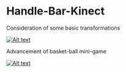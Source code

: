 # Handle-Bar-Kinect

Consideration of some basic transformations

[![Alt text](https://img.youtube.com/vi/up2J2GA6Sus/0.jpg)](https://www.youtube.com/watch?v=up2J2GA6Sus)

Advancement of basket-ball mini-game

[![Alt text](https://img.youtube.com/vi/UscStY_tNAI/0.jpg)](https://www.youtube.com/watch?v=UscStY_tNAI)
